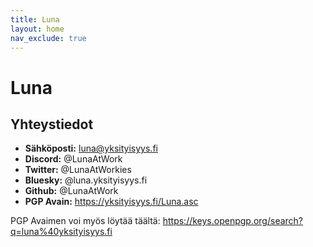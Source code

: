 ```yaml
---
title: Luna
layout: home
nav_exclude: true
---
```

# Luna
## Yhteystiedot 
 - **Sähköposti:** luna@yksityisyys.fi
 - **Discord:** @LunaAtWork
 - **Twitter:** @LunaAtWorkies
 - **Bluesky:** @luna.yksityisyys.fi
 - **Github:** @LunaAtWork
 - **PGP Avain:** https://yksityisyys.fi/Luna.asc

PGP Avaimen voi myös löytää täältä: https://keys.openpgp.org/search?q=luna%40yksityisyys.fi 